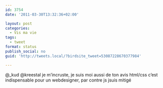 ```yaml
---
id: 3754
date: '2011-03-30T13:32:36+02:00'

layout: post
categories:
  - Vis ma vie
tags:
  - tweet
format: status
publish_social: no
guid: 'http://tweets.local/?birdsite_tweet=53087228670377984'

---
```


@\_kud @kreestal je m’incruste, je suis moi aussi de ton avis html/css c’est indispensable pour un webdesigner, par contre js jsuis mitigé